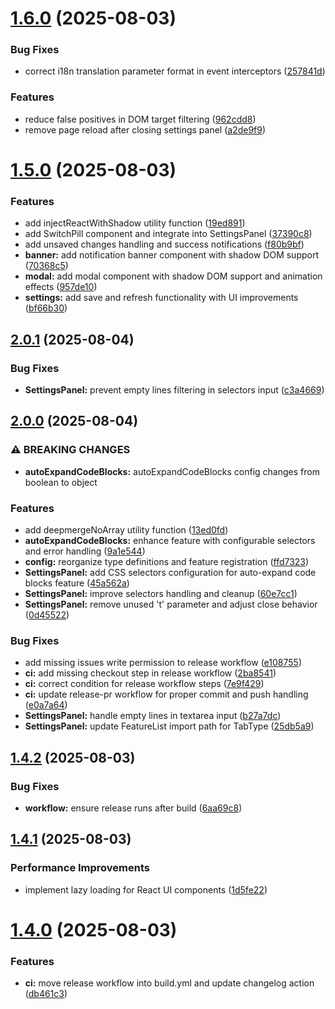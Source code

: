# [1.6.0](https://github.com/qixing-jk/fuck-annoying-blog-widget/compare/v1.5.0...v1.6.0) (2025-08-03)


### Bug Fixes

* correct i18n translation parameter format in event interceptors ([257841d](https://github.com/qixing-jk/fuck-annoying-blog-widget/commit/257841df4d3fe9300b0bc4edcf052e0f60cb9ac0))


### Features

* reduce false positives in DOM target filtering ([962cdd8](https://github.com/qixing-jk/fuck-annoying-blog-widget/commit/962cdd833faa4152d09bd56716f5fc099dbf9611))
* remove page reload after closing settings panel ([a2de9f9](https://github.com/qixing-jk/fuck-annoying-blog-widget/commit/a2de9f98deb42fdb7d918c01341fa6aa53db4655))



# [1.5.0](https://github.com/qixing-jk/fuck-annoying-blog-widget/compare/v1.4.2...v1.5.0) (2025-08-03)


### Features

* add injectReactWithShadow utility function ([19ed891](https://github.com/qixing-jk/fuck-annoying-blog-widget/commit/19ed891e505191a7e10f4b1199045e58693d41c6))
* add SwitchPill component and integrate into SettingsPanel ([37390c8](https://github.com/qixing-jk/fuck-annoying-blog-widget/commit/37390c8238d1bda3c787f3111411dba0c508c6c2))
* add unsaved changes handling and success notifications ([f80b9bf](https://github.com/qixing-jk/fuck-annoying-blog-widget/commit/f80b9bf579fde83f246960c305e7257e92a67b93))
* **banner:** add notification banner component with shadow DOM support ([70368c5](https://github.com/qixing-jk/fuck-annoying-blog-widget/commit/70368c50c74b638961c8f136caccc6af8e9d4d23))
* **modal:** add modal component with shadow DOM support and animation effects ([957de10](https://github.com/qixing-jk/fuck-annoying-blog-widget/commit/957de10d7566e033545d3048a50bda06d6aeeb48))
* **settings:** add save and refresh functionality with UI improvements ([bf66b30](https://github.com/qixing-jk/fuck-annoying-blog-widget/commit/bf66b3037c3018b227617212981ab28f2ce729c6))



## [2.0.1](https://github.com/qixing-jk/fuck-annoying-blog-widget/compare/v2.0.0...v2.0.1) (2025-08-04)


### Bug Fixes

* **SettingsPanel:** prevent empty lines filtering in selectors input ([c3a4669](https://github.com/qixing-jk/fuck-annoying-blog-widget/commit/c3a4669d61ea32950f3d033e66a20e00b241d29d))

## [2.0.0](https://github.com/qixing-jk/fuck-annoying-blog-widget/compare/v1.6.0...v2.0.0) (2025-08-04)


### ⚠ BREAKING CHANGES

* **autoExpandCodeBlocks:** autoExpandCodeBlocks config changes from boolean to object

### Features

* add deepmergeNoArray utility function ([13ed0fd](https://github.com/qixing-jk/fuck-annoying-blog-widget/commit/13ed0fdaa022d73e37fc51eef084e1b7f784fe9c))
* **autoExpandCodeBlocks:** enhance feature with configurable selectors and error handling ([9a1e544](https://github.com/qixing-jk/fuck-annoying-blog-widget/commit/9a1e5445fdeb48ce9a1433473e9fd1823e4b9ca2))
* **config:** reorganize type definitions and feature registration ([ffd7323](https://github.com/qixing-jk/fuck-annoying-blog-widget/commit/ffd7323b4256126968c822852335ca1cc0dcdb99))
* **SettingsPanel:** add CSS selectors configuration for auto-expand code blocks feature ([45a562a](https://github.com/qixing-jk/fuck-annoying-blog-widget/commit/45a562a01f35ef9d7a87e9b0d8eec1e3e87c5f8a))
* **SettingsPanel:** improve selectors handling and cleanup ([60e7cc1](https://github.com/qixing-jk/fuck-annoying-blog-widget/commit/60e7cc1919ca930ec3fa35f63c8b11da11c7463a))
* **SettingsPanel:** remove unused 't' parameter and adjust close behavior ([0d45522](https://github.com/qixing-jk/fuck-annoying-blog-widget/commit/0d455222029853f86ca04ace9ba3ca722d9c7bc9))


### Bug Fixes

* add missing issues write permission to release workflow ([e108755](https://github.com/qixing-jk/fuck-annoying-blog-widget/commit/e1087553cfdc078c45a052eba3885753e12cf755))
* **ci:** add missing checkout step in release workflow ([2ba8541](https://github.com/qixing-jk/fuck-annoying-blog-widget/commit/2ba854106de348b90d6a87910d2f275238c96b06))
* **ci:** correct condition for release workflow steps ([7e9f429](https://github.com/qixing-jk/fuck-annoying-blog-widget/commit/7e9f42971ad1a68dd0a0d410ee19b7ee941018d6))
* **ci:** update release-pr workflow for proper commit and push handling ([e0a7a64](https://github.com/qixing-jk/fuck-annoying-blog-widget/commit/e0a7a64cb99138b64cdf0c4af1e272d1e3613231))
* **SettingsPanel:** handle empty lines in textarea input ([b27a7dc](https://github.com/qixing-jk/fuck-annoying-blog-widget/commit/b27a7dcc47c4b6e50fa94e1d8de4cc5c59416512))
* **SettingsPanel:** update FeatureList import path for TabType ([25db5a9](https://github.com/qixing-jk/fuck-annoying-blog-widget/commit/25db5a99ee90fa8af2239a71030ab251e6226814))

## [1.4.2](https://github.com/qixing-jk/fuck-annoying-blog-widget/compare/v1.4.1...v1.4.2) (2025-08-03)


### Bug Fixes

* **workflow:** ensure release runs after build ([6aa69c8](https://github.com/qixing-jk/fuck-annoying-blog-widget/commit/6aa69c824f2351c3b894d3a7ea8bf7bd0850ea6b))



## [1.4.1](https://github.com/qixing-jk/fuck-annoying-blog-widget/compare/v1.4.0...v1.4.1) (2025-08-03)


### Performance Improvements

* implement lazy loading for React UI components ([1d5fe22](https://github.com/qixing-jk/fuck-annoying-blog-widget/commit/1d5fe22a2ae64da430bb37e238e80cba4200a36a))



# [1.4.0](https://github.com/qixing-jk/fuck-annoying-blog-widget/compare/v1.3.0...v1.4.0) (2025-08-03)


### Features

* **ci:** move release workflow into build.yml and update changelog action ([db461c3](https://github.com/qixing-jk/fuck-annoying-blog-widget/commit/db461c3eca58973f87d7d5d44ef1be4b5dd185ed))
